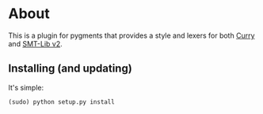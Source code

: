 About
=====

This is a plugin for pygments that provides a style and lexers for both [Curry](http://curry-language.org) and
[SMT-Lib v2](http://smtlib.cs.uiowa.edu/).

Installing (and updating)
-------------------------

It's simple:

    (sudo) python setup.py install
